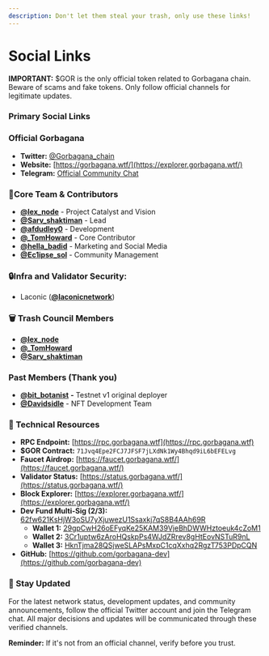 ```yaml
---
description: Don't let them steal your trash, only use these links!
---
```


# Social Links

**IMPORTANT:** $GOR is the only official token related to Gorbagana chain. Beware of scams and fake tokens. Only follow official channels for legitimate updates.

### Primary Social Links

### Official Gorbagana

* **Twitter:** [@Gorbagana\_chain](https://x.com/Gorbagana_chain/)
* **Website:** [https://gorbagana.wtf/](https://explorer.gorbagana.wtf/)
* **Telegram:** [Official Community Chat](https://t.me/gorbagana_portal)

### &#x20;🤝Core Team & Contributors

* [**@lex\_node**](https://x.com/lex_node) - Project Catalyst and Vision
* [**@Sarv\_shaktiman**](https://x.com/Sarv_shaktiman) - Lead
* [**@afdudley0**](https://x.com/afdudley0) - Development
* [**@\_TomHoward**](https://x.com/_TomHoward) - Core Contributor
* [**@hella\_badid**](https://x.com/hella_badid) - Marketing and Social Media
* [**@Ec1ipse\_sol**](https://x.com/ec1ipse_sol) - Community Management

### **🔒Infra and Validator Security:**

* Laconic ([**@laconicnetwork**](https://x.com/laconicnetwork))

### **🗑 Trash Council Members**

* [**@lex\_node**](https://x.com/lex_node)
* [**@\_TomHoward**](https://x.com/_TomHoward)
* [**@Sarv\_shaktiman**](https://x.com/Sarv_shaktiman)

### Past Members (Thank you)

* [**@bit\_botanist**](https://x.com/bit_botanist) **-** Testnet v1 original deployer
* [**@Davidsidle**](https://x.com/davidsidol) - NFT Development Team

### 🔗 Technical Resources

* **RPC Endpoint:** [https://rpc.gorbagana.wtf](https://rpc.gorbagana.wtf)
* **$GOR Contract:** `71Jvq4Epe2FCJ7JFSF7jLXdNk1Wy4Bhqd9iL6bEFELvg`
* **Faucet Airdrop:** [https://faucet.gorbagana.wtf/](https://faucet.gorbagana.wtf/)
* **Validator Status:** [https://status.gorbagana.wtf/](https://status.gorbagana.wtf/)
* **Block Explorer:** [https://explorer.gorbagana.wtf/](https://explorer.gorbagana.wtf/)
* **Dev Fund Multi-Sig (2/3):** [62fw621KsHjW3oSU7yXjuwezU1Ssaxkj7qS8B4AAh69R](https://solscan.io/account/62fw621KsHjW3oSU7yXjuwezU1Ssaxkj7qS8B4AAh69R)
  * **Wallet 1:** [29gpCwH26oEFyqKe25KAM39VjeBhDWWHztoeuk4cZoM1](https://solscan.io/account/29gpCwH26oEFyqKe25KAM39VjeBhDWWHztoeuk4cZoM1)
  * **Wallet 2:** [3Cr1uptw6zAroHQskpPs4WJdZRrev8gHtEovNSTuR9nL](https://solscan.io/account/3Cr1uptw6zAroHQskpPs4WJdZRrev8gHtEovNSTuR9nL)
  * **Wallet 3:** [HknTjma28QSjweSLAPsMxpC1cqXxhq2RgzT753PDpCQN](https://solscan.io/account/HknTjma28QSjweSLAPsMxpC1cqXxhq2RgzT753PDpCQN)
* **GitHub:** [https://github.com/gorbagana-dev](https://github.com/gorbagana-dev)

### 📢 Stay Updated

For the latest network status, development updates, and community announcements, follow the official Twitter account and join the Telegram chat. All major decisions and updates will be communicated through these verified channels.

**Reminder:** If it's not from an official channel, verify before you trust.
